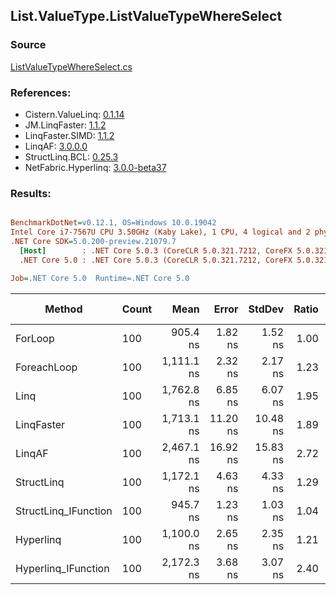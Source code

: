 ﻿## List.ValueType.ListValueTypeWhereSelect

### Source
[ListValueTypeWhereSelect.cs](../LinqBenchmarks/List/ValueType/ListValueTypeWhereSelect.cs)

### References:
- Cistern.ValueLinq: [0.1.14](https://www.nuget.org/packages/Cistern.ValueLinq/0.1.14)
- JM.LinqFaster: [1.1.2](https://www.nuget.org/packages/JM.LinqFaster/1.1.2)
- LinqFaster.SIMD: [1.1.2](https://www.nuget.org/packages/LinqFaster.SIMD/1.0.3)
- LinqAF: [3.0.0.0](https://www.nuget.org/packages/LinqAF/3.0.0.0)
- StructLinq.BCL: [0.25.3](https://www.nuget.org/packages/StructLinq.BCL/0.25.3)
- NetFabric.Hyperlinq: [3.0.0-beta37](https://www.nuget.org/packages/NetFabric.Hyperlinq/3.0.0-beta37)

### Results:
``` ini

BenchmarkDotNet=v0.12.1, OS=Windows 10.0.19042
Intel Core i7-7567U CPU 3.50GHz (Kaby Lake), 1 CPU, 4 logical and 2 physical cores
.NET Core SDK=5.0.200-preview.21079.7
  [Host]        : .NET Core 5.0.3 (CoreCLR 5.0.321.7212, CoreFX 5.0.321.7212), X64 RyuJIT
  .NET Core 5.0 : .NET Core 5.0.3 (CoreCLR 5.0.321.7212, CoreFX 5.0.321.7212), X64 RyuJIT

Job=.NET Core 5.0  Runtime=.NET Core 5.0  

```
|               Method | Count |       Mean |    Error |   StdDev | Ratio | RatioSD |  Gen 0 | Gen 1 | Gen 2 | Allocated |
|--------------------- |------ |-----------:|---------:|---------:|------:|--------:|-------:|------:|------:|----------:|
|              ForLoop |   100 |   905.4 ns |  1.82 ns |  1.52 ns |  1.00 |    0.00 |      - |     - |     - |         - |
|          ForeachLoop |   100 | 1,111.1 ns |  2.32 ns |  2.17 ns |  1.23 |    0.00 |      - |     - |     - |         - |
|                 Linq |   100 | 1,762.8 ns |  6.85 ns |  6.07 ns |  1.95 |    0.01 | 0.1335 |     - |     - |     280 B |
|           LinqFaster |   100 | 1,713.1 ns | 11.20 ns | 10.48 ns |  1.89 |    0.01 | 2.4433 |     - |     - |    5112 B |
|               LinqAF |   100 | 2,467.1 ns | 16.92 ns | 15.83 ns |  2.72 |    0.02 |      - |     - |     - |         - |
|           StructLinq |   100 | 1,172.1 ns |  4.63 ns |  4.33 ns |  1.29 |    0.01 | 0.0343 |     - |     - |      72 B |
| StructLinq_IFunction |   100 |   945.7 ns |  1.23 ns |  1.03 ns |  1.04 |    0.00 |      - |     - |     - |         - |
|            Hyperlinq |   100 | 1,100.0 ns |  2.65 ns |  2.35 ns |  1.21 |    0.00 |      - |     - |     - |         - |
|  Hyperlinq_IFunction |   100 | 2,172.3 ns |  3.68 ns |  3.07 ns |  2.40 |    0.01 |      - |     - |     - |         - |

